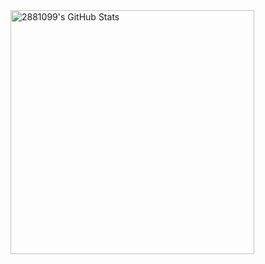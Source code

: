 <img width="390" src="https://github-readme-stats.vercel.app/api?username=2881099&theme=transparent&count_private=true&show_icons=true&rank_icon=github&locale=en" alt="2881099's GitHub Stats" />
